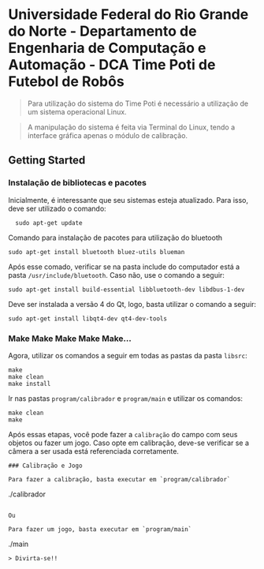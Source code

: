 Universidade Federal do Rio Grande do Norte - Departamento de Engenharia de Computação e Automação - DCA
Time Poti de Futebol de Robôs
=================
> Para utilização do sistema do Time Poti é necessário a utilização de um sistema operacional Linux. 

> A manipulação do sistema é feita via Terminal do Linux, tendo a interface gráfica apenas o módulo de calibração.

Getting Started
---------------

### Instalação de bibliotecas e pacotes

Inicialmente, é interessante que seu sistemas esteja atualizado. Para isso, deve ser utilizado o comando:

```
  sudo apt-get update
```

Comando para instalação de pacotes para utilização do bluetooth
```
sudo apt-get install bluetooth bluez-utils blueman
```

Após esse comado, verificar se na pasta include do computador está a pasta `/usr/include/bluetooth`. Caso não, use o comando a seguir:
```
sudo apt-get install build-essential libbluetooth-dev libdbus-1-dev
```

Deve ser instalada a versão 4 do Qt, logo, basta utilizar o comando a seguir:
```
sudo apt-get install libqt4-dev qt4-dev-tools
```

### Make Make Make Make Make...
Agora, utilizar os comandos a seguir em todas as pastas da pasta `libsrc`:
```
make
make clean
make install
```

Ir nas pastas `program/calibrador` e `program/main` e utilizar os comandos:
```
make clean
make 
```

Após essas etapas, você pode fazer a `calibração` do campo com seus objetos ou fazer um jogo. 
Caso opte em calibração, deve-se verificar se a câmera a ser usada está referenciada corretamente.
```
### Calibração e Jogo

Para fazer a calibração, basta executar em `program/calibrador`
```
./calibrador
```

Ou 

Para fazer um jogo, basta executar em `program/main`
```
./main
```
> Divirta-se!!
